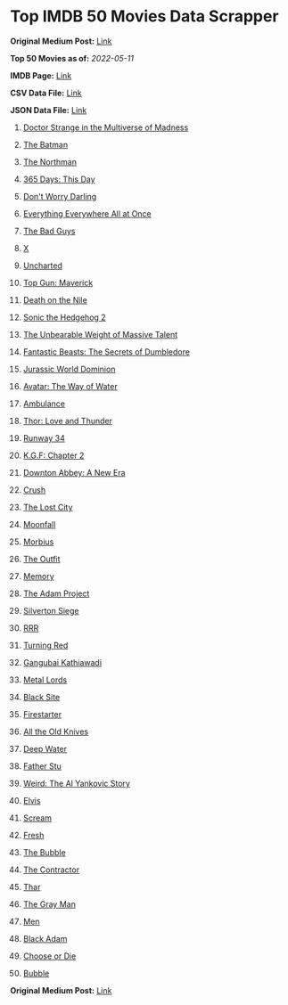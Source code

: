 # Top IMDB 50 Movies Data Scrapper

**Original Medium Post:** [Link](https://medium.com/@nishantsahoo/which-movie-should-i-watch-5c83a3c0f5b1) 

**Top 50 Movies as of:** _2022-05-11_

**IMDB Page:** [Link](http://www.imdb.com/search/title?release_date=2022,2022&title_type=feature)

**CSV Data File:** [Link](/Data/data.csv)

**JSON Data File:** [Link](/Data/data.json)

1. [Doctor Strange in the Multiverse of Madness](https://www.imdb.com/title/tt9419884/?ref_=adv_li_tt)

2. [The Batman](https://www.imdb.com/title/tt1877830/?ref_=adv_li_tt)

3. [The Northman](https://www.imdb.com/title/tt11138512/?ref_=adv_li_tt)

4. [365 Days: This Day](https://www.imdb.com/title/tt12996154/?ref_=adv_li_tt)

5. [Don't Worry Darling](https://www.imdb.com/title/tt10731256/?ref_=adv_li_tt)

6. [Everything Everywhere All at Once](https://www.imdb.com/title/tt6710474/?ref_=adv_li_tt)

7. [The Bad Guys](https://www.imdb.com/title/tt8115900/?ref_=adv_li_tt)

8. [X](https://www.imdb.com/title/tt13560574/?ref_=adv_li_tt)

9. [Uncharted](https://www.imdb.com/title/tt1464335/?ref_=adv_li_tt)

10. [Top Gun: Maverick](https://www.imdb.com/title/tt1745960/?ref_=adv_li_tt)

11. [Death on the Nile](https://www.imdb.com/title/tt7657566/?ref_=adv_li_tt)

12. [Sonic the Hedgehog 2](https://www.imdb.com/title/tt12412888/?ref_=adv_li_tt)

13. [The Unbearable Weight of Massive Talent](https://www.imdb.com/title/tt11291274/?ref_=adv_li_tt)

14. [Fantastic Beasts: The Secrets of Dumbledore](https://www.imdb.com/title/tt4123432/?ref_=adv_li_tt)

15. [Jurassic World Dominion](https://www.imdb.com/title/tt8041270/?ref_=adv_li_tt)

16. [Avatar: The Way of Water](https://www.imdb.com/title/tt1630029/?ref_=adv_li_tt)

17. [Ambulance](https://www.imdb.com/title/tt4998632/?ref_=adv_li_tt)

18. [Thor: Love and Thunder](https://www.imdb.com/title/tt10648342/?ref_=adv_li_tt)

19. [Runway 34](https://www.imdb.com/title/tt11460992/?ref_=adv_li_tt)

20. [K.G.F: Chapter 2](https://www.imdb.com/title/tt10698680/?ref_=adv_li_tt)

21. [Downton Abbey: A New Era](https://www.imdb.com/title/tt11703710/?ref_=adv_li_tt)

22. [Crush](https://www.imdb.com/title/tt15096128/?ref_=adv_li_tt)

23. [The Lost City](https://www.imdb.com/title/tt13320622/?ref_=adv_li_tt)

24. [Moonfall](https://www.imdb.com/title/tt5834426/?ref_=adv_li_tt)

25. [Morbius](https://www.imdb.com/title/tt5108870/?ref_=adv_li_tt)

26. [The Outfit](https://www.imdb.com/title/tt14114802/?ref_=adv_li_tt)

27. [Memory](https://www.imdb.com/title/tt11827628/?ref_=adv_li_tt)

28. [The Adam Project](https://www.imdb.com/title/tt2463208/?ref_=adv_li_tt)

29. [Silverton Siege](https://www.imdb.com/title/tt18563148/?ref_=adv_li_tt)

30. [RRR](https://www.imdb.com/title/tt8178634/?ref_=adv_li_tt)

31. [Turning Red](https://www.imdb.com/title/tt8097030/?ref_=adv_li_tt)

32. [Gangubai Kathiawadi](https://www.imdb.com/title/tt10083340/?ref_=adv_li_tt)

33. [Metal Lords](https://www.imdb.com/title/tt12141112/?ref_=adv_li_tt)

34. [Black Site](https://www.imdb.com/title/tt13918550/?ref_=adv_li_tt)

35. [Firestarter](https://www.imdb.com/title/tt1798632/?ref_=adv_li_tt)

36. [All the Old Knives](https://www.imdb.com/title/tt3706352/?ref_=adv_li_tt)

37. [Deep Water](https://www.imdb.com/title/tt2180339/?ref_=adv_li_tt)

38. [Father Stu](https://www.imdb.com/title/tt14439896/?ref_=adv_li_tt)

39. [Weird: The Al Yankovic Story](https://www.imdb.com/title/tt17076046/?ref_=adv_li_tt)

40. [Elvis](https://www.imdb.com/title/tt3704428/?ref_=adv_li_tt)

41. [Scream](https://www.imdb.com/title/tt11245972/?ref_=adv_li_tt)

42. [Fresh](https://www.imdb.com/title/tt13403046/?ref_=adv_li_tt)

43. [The Bubble](https://www.imdb.com/title/tt13610562/?ref_=adv_li_tt)

44. [The Contractor](https://www.imdb.com/title/tt10323676/?ref_=adv_li_tt)

45. [Thar](https://www.imdb.com/title/tt14479746/?ref_=adv_li_tt)

46. [The Gray Man](https://www.imdb.com/title/tt1649418/?ref_=adv_li_tt)

47. [Men](https://www.imdb.com/title/tt13841850/?ref_=adv_li_tt)

48. [Black Adam](https://www.imdb.com/title/tt6443346/?ref_=adv_li_tt)

49. [Choose or Die](https://www.imdb.com/title/tt11514780/?ref_=adv_li_tt)

50. [Bubble](https://www.imdb.com/title/tt16360006/?ref_=adv_li_tt)

**Original Medium Post:** [Link](https://medium.com/@nishantsahoo/which-movie-should-i-watch-5c83a3c0f5b1) 
